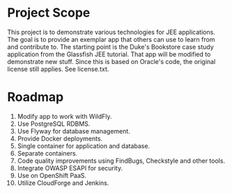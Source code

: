 # Project Scope

This project is to demonstrate various technologies for JEE applications.  The goal is to provide an exemplar app that others can use to learn from and contribute to.  The starting point is the Duke's Bookstore case study application from the Glassfish JEE tutorial.  That app will be modified to demonstrate new stuff.
Since this is based on Oracle's code, the original license still applies.  See license.txt.

# Roadmap

1. Modify app to work with WildFly.
  1. Use PostgreSQL RDBMS.
  2. Use Flyway for database management.
2. Provide Docker deployments.
  1. Single container for application and database.
  2. Separate containers.
3. Code quality improvements using FindBugs, Checkstyle and other tools.
4. Integrate OWASP ESAPI for security.
5. Use on OpenShift PaaS.
  1. Utilize CloudForge and Jenkins.
